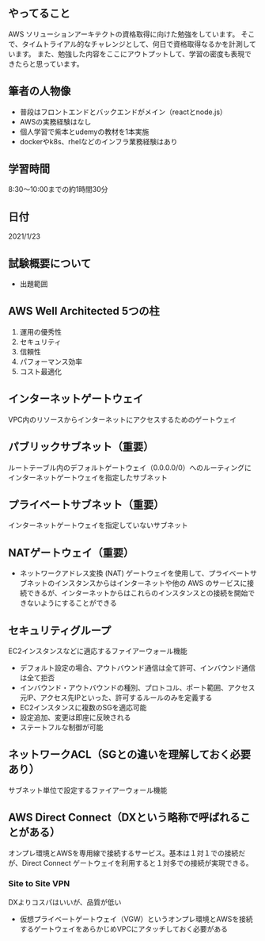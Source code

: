 ## やってること
AWS ソリューションアーキテクトの資格取得に向けた勉強をしています。
そこで、タイムトライアル的なチャレンジとして、何日で資格取得なるかを計測しています。
また、勉強した内容をここにアウトプットして、学習の密度も表現できたらと思っています。

## 筆者の人物像
* 普段はフロントエンドとバックエンドがメイン（reactとnode.js）
* AWSの実務経験はなし
* 個人学習で紫本とudemyの教材を1本実施
* dockerやk8s、rhelなどのインフラ業務経験はあり

## 学習時間
8:30〜10:00までの約1時間30分

## 日付
2021/1/23

## 試験概要について
* 出題範囲

## AWS Well Architected 5つの柱
1. 運用の優秀性
1. セキュリティ
1. 信頼性
1. パフォーマンス効率
1. コスト最適化

## インターネットゲートウェイ
VPC内のリソースからインターネットにアクセスするためのゲートウェイ

## パブリックサブネット（重要）
ルートテーブル内のデフォルトゲートウェイ（0.0.0.0/0）へのルーティングにインターネットゲートウェイを指定したサブネット

## プライベートサブネット（重要）
インターネットゲートウェイを指定していないサブネット

## NATゲートウェイ（重要）
* ネットワークアドレス変換 (NAT) ゲートウェイを使用して、プライベートサブネットのインスタンスからはインターネットや他の AWS のサービスに接続できるが、インターネットからはこれらのインスタンスとの接続を開始できないようにすることができる

## セキュリティグループ
EC2インスタンスなどに適応するファイアーウォール機能
* デフォルト設定の場合、アウトバウンド通信は全て許可、インバウンド通信は全て拒否
* インバウンド・アウトバウンドの種別、プロトコル、ポート範囲、アクセス元IP、アクセス先IPといった、許可するルールのみを定義する
* EC2インスタンスに複数のSGを適応可能
* 設定追加、変更は即座に反映される
* ステートフルな制御が可能

## ネットワークACL（SGとの違いを理解しておく必要あり）
サブネット単位で設定するファイアーウォール機能

## AWS Direct Connect（DXという略称で呼ばれることがある）
オンプレ環境とAWSを専用線で接続するサービス。基本は１対１での接続だが、Direct Connect ゲートウェイを利用すると１対多での接続が実現できる。

### Site to Site VPN
DXよりコスパはいいが、品質が低い
* 仮想プライベートゲートウェイ（VGW）というオンプレ環境とAWSを接続するゲートウェイをあらかじめVPCにアタッチしておく必要がある



